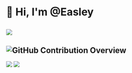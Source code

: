 # 👋 Hi, I'm @Easley 
## ![](https://img.shields.io/github/stars/NeverMorewd?affiliations=OWNER%2CCOLLABORATOR%2CORGANIZATION_MEMBER&style=for-the-badge&logo=github&label=Total%20Stars)
## ![GitHub Contribution Overview](https://github-contribution-stats.vercel.app/api/?username=NeverMorewd)
![](https://github-readme-activity-graph.vercel.app/graph?username=NeverMorewd&theme=react-dark)
![](https://github-profile-trophy.vercel.app/?username=NeverMorewd&theme=radical&row=1)

<!--
**NeverMorewd/NeverMorewd** is a ✨ _special_ ✨ repository because its `README.md` (this file) appears on your GitHub profile.

Here are some ideas to get you started:

- 🔭 I’m currently working on ...
- 🌱 I’m currently learning ...
- 👯 I’m looking to collaborate on ...
- 🤔 I’m looking for help with ...
- 💬 Ask me about ...
- 📫 How to reach me: ...
- 😄 Pronouns: ...
- ⚡ Fun fact: ...
-->
